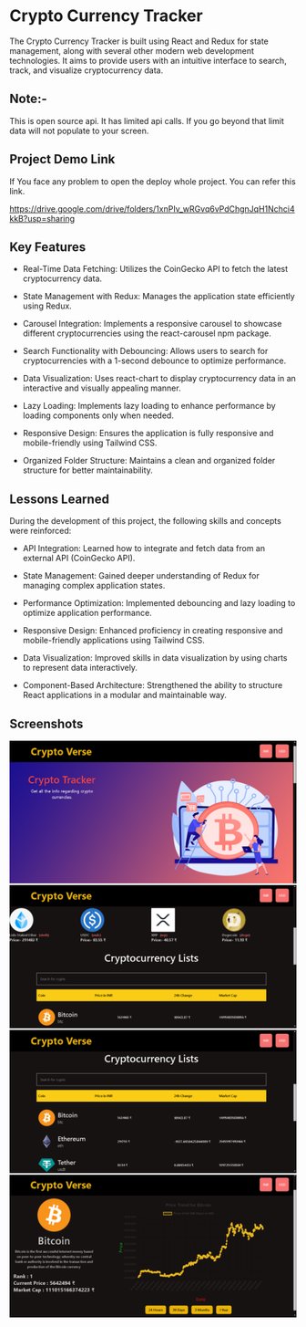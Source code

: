 
# Crypto Currency Tracker

The Crypto Currency Tracker is built using React and Redux for state management, along with several other modern web development technologies. It aims to provide users with an intuitive interface to search, track, and visualize cryptocurrency data.


## Note:-
This is open source api. It has limited api calls. If you go beyond that limit data will not populate to your screen. 



## Project Demo Link

If You face any problem to open the deploy whole project. You can refer this link. 

https://drive.google.com/drive/folders/1xnPIv_wRGvq6vPdChgnJqH1Nchci4kkB?usp=sharing
## Key Features

- Real-Time Data Fetching: Utilizes the CoinGecko API to fetch the latest cryptocurrency data.

- State Management with Redux: Manages the application state efficiently using Redux.

- Carousel Integration: Implements a responsive carousel to showcase different cryptocurrencies using the react-carousel npm package.

- Search Functionality with Debouncing: Allows users to search for cryptocurrencies with a 1-second debounce to optimize performance.

- Data Visualization: Uses react-chart to display cryptocurrency data in an interactive and visually appealing manner.

- Lazy Loading: Implements lazy loading to enhance performance by loading components only when needed.

- Responsive Design: Ensures the application is fully responsive and mobile-friendly using Tailwind CSS.

- Organized Folder Structure: Maintains a clean and organized folder structure for better maintainability.





## Lessons Learned

During the development of this project, the following skills and concepts were reinforced:

- API Integration: Learned how to integrate and fetch data from an external API (CoinGecko API).

- State Management: Gained deeper understanding of Redux for managing complex application states. 

- Performance Optimization: Implemented debouncing and lazy loading to optimize application performance.

- Responsive Design: Enhanced proficiency in creating responsive and mobile-friendly applications using Tailwind CSS. 

- Data Visualization: Improved skills in data visualization by using charts to represent data interactively.
 
- Component-Based Architecture: Strengthened the ability to structure React applications in a modular and maintainable way.


## Screenshots

![App Screenshot](./src/assets/c1.png)
![App Screenshot](./src/assets/c2.png)
![App Screenshot](./src/assets/c3.png)
![App Screenshot](./src/assets/c4.png)

